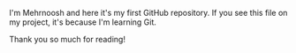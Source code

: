 I'm Mehrnoosh and here it's my first GitHub repository.
If you see this file on my project, it's because I'm learning Git.
 

 
Thank you so much for reading!